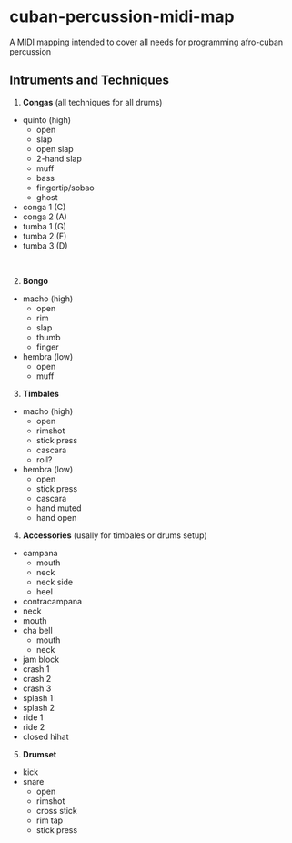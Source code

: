 # cuban-percussion-midi-map
A MIDI mapping intended to cover all needs for programming afro-cuban percussion

## Intruments and Techniques

1. **Congas** (all techniques for all drums)
  - quinto (high)
    - open
    - slap
    - open slap
    - 2-hand slap
    - muff
    - bass
    - fingertip/sobao
    - ghost
  - conga 1 (C)
  - conga 2 (A)
  - tumba 1 (G)
  - tumba 2 (F)
  - tumba 3 (D)
  
 <br>
 
2. **Bongo**
  - macho (high)
    - open
    - rim
    - slap
    - thumb
    - finger
  - hembra (low)
    - open
    - muff

3. **Timbales**
  - macho (high)
    - open
    - rimshot
    - stick press
    - cascara
    - roll?
  - hembra (low)
    - open
    - stick press
    - cascara
    - hand muted
    - hand open
4. **Accessories** (usally for timbales or drums setup)
  - campana
    - mouth
    - neck
    - neck side
    - heel
  - contracampana
   - neck
   - mouth
  - cha bell
    - mouth
    - neck
  - jam block
  - crash 1
  - crash 2
  - crash 3
  - splash 1
  - splash 2
  - ride 1
  - ride 2
  - closed hihat
5. **Drumset**
  - kick
  - snare
    - open
    - rimshot
    - cross stick
    - rim tap
    - stick press
  
